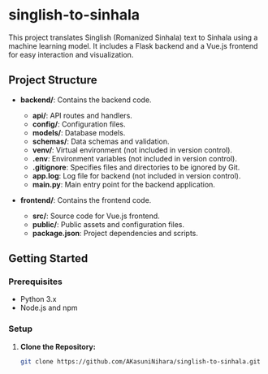 # singlish-to-sinhala

This project translates Singlish (Romanized Sinhala) text to Sinhala using a machine learning model. It includes a Flask backend and a Vue.js frontend for easy interaction and visualization.

## Project Structure

- **backend/**: Contains the backend code.
  - **api/**: API routes and handlers.
  - **config/**: Configuration files.
  - **models/**: Database models.
  - **schemas/**: Data schemas and validation.
  - **venv/**: Virtual environment (not included in version control).
  - **.env**: Environment variables (not included in version control).
  - **.gitignore**: Specifies files and directories to be ignored by Git.
  - **app.log**: Log file for backend (not included in version control).
  - **main.py**: Main entry point for the backend application.

- **frontend/**: Contains the frontend code.
  - **src/**: Source code for Vue.js frontend.
  - **public/**: Public assets and configuration files.
  - **package.json**: Project dependencies and scripts.

## Getting Started

### Prerequisites

- Python 3.x
- Node.js and npm

### Setup

1. **Clone the Repository:**

   ```bash
   git clone https://github.com/AKasuniNihara/singlish-to-sinhala.git
